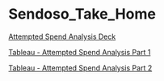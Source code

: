 # Sendoso_Take_Home
[Attempted Spend Analysis Deck]([url](https://docs.google.com/presentation/d/1o4AlOW0Sn0i45zpF4EYf7tDPPSNRwYN-BopE2MblW_g/edit#slide=id.g2e09697f2f8_0_57))

[Tableau - Attempted Spend Analysis Part 1](https://public.tableau.com/views/SendosoAttemptedTransactionsMArch2021/AttemptedSpendsAnalysis?:language=en-US&publish=yes&:sid=&:display_count=n&:origin=viz_share_link)

[Tableau - Attempted Spend Analysis Part 2](https://public.tableau.com/views/SendosoAttemptedTransactionsMArch2021cont_/AttemptedSpendAnalysiscont_?:language=en-US&publish=yes&:sid=&:display_count=n&:origin=viz_share_link)

